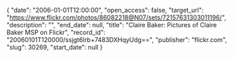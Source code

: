 {
  "date": "2006-01-01T12:00:00", 
  "open_access": false, 
  "target_url": "https://www.flickr.com/photos/86082218@N07/sets/72157631303011196/", 
  "description": "", 
  "end_date": null, 
  "title": "Claire Baker: Pictures of Claire Baker MSP on Flickr", 
  "record_id": "20060101T120000/ssjgt6Irb+7483DXHqyUdg==", 
  "publisher": "flickr.com", 
  "slug": 30269, 
  "start_date": null
}

